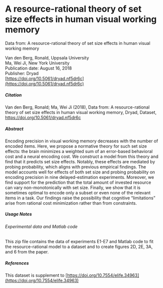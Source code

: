 # A resource-rational theory of set size effects in human visual working memory

Data from: A resource-rational theory of set size effects in human visual working memory

Van den Berg, Ronald, Uppsala University</br>
Ma, Wei Ji, New York University</br>
Publication date: August 16, 2018</br>
Publisher: Dryad</br>
[https://doi.org/10.5061/dryad.nf5dr6c](https://doi.org/10.5061/dryad.nf5dr6c)

##### Citation
Van den Berg, Ronald; Ma, Wei Ji (2018), Data from: A resource-rational theory of set size effects in human visual working memory, Dryad, Dataset, https://doi.org/10.5061/dryad.nf5dr6c

##### Abstract
Encoding precision in visual working memory decreases with the number of encoded items. Here, we propose a normative theory for such set size effects: the brain minimizes a weighted sum of an error-based behavioral cost and a neural encoding cost. We construct a model from this theory and find that it predicts set size effects. Notably, these effects are mediated by probing probability, which aligns with previous empirical findings. The model accounts well for effects of both set size and probing probability on encoding precision in nine delayed-estimation experiments. Moreover, we find support for the prediction that the total amount of invested resource can vary non-monotonically with set size. Finally, we show that it is sometimes optimal to encode only a subset or even none of the relevant items in a task. Our findings raise the possibility that cognitive “limitations” arise from rational cost minimization rather than from constraints.
##### Usage Notes
###### Experimental data and Matlab code
This zip file contains the data of experiments E1-E7 and Matlab code to fit the resource-rational model to a dataset and to create figures 2D, 2E, 3A, and 6 from the paper.
##### References
This dataset is supplement to [https://doi.org/10.7554/elife.34963](https://doi.org/10.7554/elife.34963)
